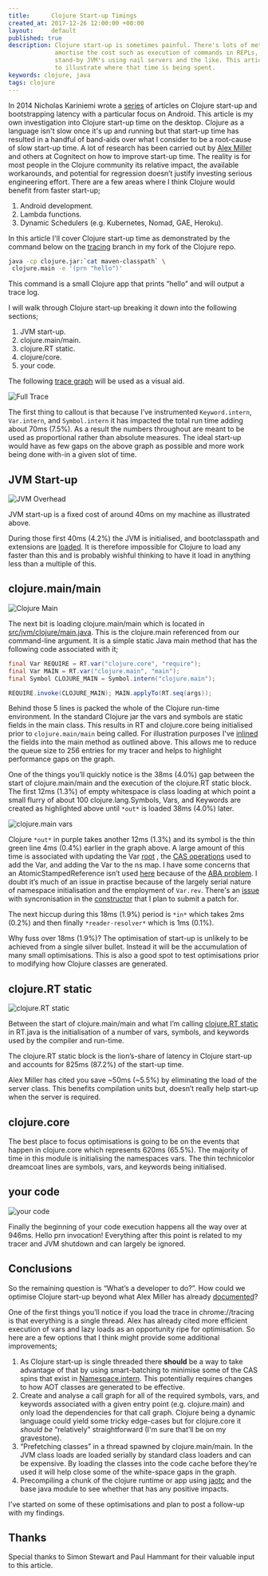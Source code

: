 ```yaml
---
title:      Clojure Start-up Timings
created_at: 2017-12-26 12:00:00 +00:00
layout:     default
published: true
description: Clojure start-up is sometimes painful. There's lots of methods to
             amortise the cost such as execution of commands in REPLs, and
             stand-by JVM's using nail servers and the like. This article aims
             to illustrate where that time is being spent.
keywords: clojure, java
tags: clojure
---
```


In 2014 Nicholas Kariniemi wrote a [series](http://blog.ndk.io/) of articles on
Clojure start-up and bootstrapping latency with a particular focus on Android.
This article is my own investigation into Clojure start-up time on the desktop.
Clojure as a language isn't slow once it's up and running but that start-up time
has resulted in a handful of band-aids over what I consider to be a root-cause
of slow start-up time. A lot of research has been carried out by [Alex
Miller](https://dev.clojure.org/display/design/Improving+Clojure+Start+Time) and
others at Cognitect on how to improve start-up time. The reality is for most
people in the Clojure community its relative impact, the available workarounds,
and potential for regression doesn’t justify investing serious engineering
effort. There are a few areas where I think Clojure would benefit from
faster start-up;

 1. Android development.
 2. Lambda functions.
 3. Dynamic Schedulers (e.g. Kubernetes, Nomad, GAE, Heroku).

In this article I'll cover Clojure start-up time as demonstrated by the
command below on the
[tracing](https://github.com/nfisher/clojure/tree/tracing) branch in my fork of
the Clojure repo.

```bash
java -cp clojure.jar:`cat maven-classpath` \
 clojure.main -e '(prn "hello")'
```

This command is a small Clojure app that prints “hello” and will output a trace
log.

I will walk through Clojure start-up breaking it down into the following
sections;

  1. JVM start-up.
  2. clojure.main/main.
  3. clojure.RT static.
  4. clojure/core.
  5. your code.

The following
[trace graph](https://gist.github.com/nfisher/c9f3f4ed94e5c4745c206d142e0ed0b9)
will be used as a visual aid.

![Full Trace](/images/cljperf/full-trace.png)

The first thing to callout is that because I’ve instrumented `Keyword.intern`,
`Var.intern`, and `Symbol.intern` it has impacted the total run time adding
about 70ms (7.5%). As a result the numbers throughout are meant to be used as
proportional rather than absolute measures. The ideal start-up would have as few
gaps on the above graph as possible and more work being done with-in a given
slot of time.

JVM Start-up
------------

![JVM Overhead](/images/cljperf/jvm-overhead.png)

JVM start-up is a fixed cost of around 40ms on my machine as illustrated above.

During those first 40ms (4.2%) the JVM is initialised, and bootclasspath and
extensions are
[loaded](https://docs.oracle.com/javase/8/docs/technotes/tools/findingclasses.html).
It is therefore impossible for Clojure to load any faster than this and is 
probably wishful thinking to have it load in anything less than a multiple of
this.

clojure.main/main
-----------------

![Clojure Main](/images/cljperf/clojure-main.png)

The next bit is loading clojure.main/main which is located in
[src/jvm/clojure/main.java](https://github.com/clojure/clojure/blob/master/src/jvm/clojure/main.java#L35-L38).
This is the clojure.main referenced from our command-line argument. It is a
simple static Java main method that has the following code associated with it;

```java
final Var REQUIRE = RT.var("clojure.core", "require");
final Var MAIN = RT.var("clojure.main", "main");
final Symbol CLOJURE_MAIN = Symbol.intern("clojure.main");

REQUIRE.invoke(CLOJURE_MAIN); MAIN.applyTo(RT.seq(args));
```

Behind those 5 lines is packed the whole of the Clojure run-time environment. In
the standard Clojure jar the vars and symbols are static fields in the main
class. This results in RT and clojure.core being initialised prior to
`clojure.main/main` being called. For illustration purposes I've
[inlined](https://github.com/nfisher/clojure/blob/tracing/src/jvm/clojure/main.java#L46-L70)
the fields into the main method as outlined above. This allows me to reduce the
queue size to 256 entries for my tracer and helps to highlight performance gaps
on the graph.

One of the things you’ll quickly notice is the 38ms (4.0%) gap between the start
of clojure.main/main and the execution of the clojure.RT static block. The first
12ms (1.3%) of empty whitespace is class loading at which point a small flurry
of about 100 clojure.lang.Symbols, Vars, and Keywords are created as highlighted
above until `*out*` is loaded 38ms (4.0%) later.

![clojure.main vars](/images/cljperf/clojure-main-vars.png)

Clojure `*out*` in purple takes another 12ms (1.3%) and its symbol is the thin
green line 4ms (0.4%) earlier in the graph above. A large amount of this time is
associated with updating the Var
[root](https://github.com/clojure/clojure/blob/master/src/jvm/clojure/lang/Var.java#L124-L129)
, the
[CAS operations](https://github.com/clojure/clojure/blob/master/src/jvm/clojure/lang/Namespace.java#L50-L79)
used to add the Var, and adding the Var to the ns map. I have some concerns that
an AtomicStampedReference isn’t used
[here](https://github.com/clojure/clojure/blob/master/src/jvm/clojure/lang/Namespace.java#L22-L23)
because of the [ABA problem](https://en.wikipedia.org/wiki/ABA_problem). I
doubt it’s much of an issue in practise because of the largely serial nature of
namespace initialisation and the employment of `Var.rev`. There's an
[issue](https://github.com/clojure/clojure/blob/master/src/jvm/clojure/lang/Var.java#L183)
with syncronisation in the
[constructor](https://docs.oracle.com/javase/tutorial/essential/concurrency/syncmeth.html)
that I plan to submit a patch for.

The next hiccup during this 18ms (1.9%) period is `*in*` which takes 2ms (0.2%)
and then finally `*reader-resolver*` which is 1ms (0.1%).

Why fuss over 18ms (1.9%)? The optimisation of start-up is unlikely to be
achieved from a single silver bullet. Instead it will be the accumulation of
many small optimisations. This is also a good spot to test optimisations prior
to modifying how Clojure classes are generated. 

clojure.RT static
-----------------

![clojure.RT static](/images/cljperf/clojure-static.png)

Between the start of clojure.main/main and what I’m calling
[clojure.RT static](https://github.com/clojure/clojure/blob/master/src/jvm/clojure/lang/RT.java#L306-L343)
in RT.java is the initialisation of a number of vars, symbols, and keywords used
by the compiler and run-time.

The clojure.RT static block is the lion’s-share of latency in Clojure start-up
and accounts for 825ms (87.2%) of the start-up time. 

Alex Miller has cited you save ~50ms (~5.5%) by eliminating the load of the
server class. This benefits compilation units but, doesn’t really help start-up
when the server is required.

clojure.core
------------

The best place to focus optimisations is going to be on the events that happen
in clojure.core which represents 620ms (65.5%). The majority of time in this
module is initialising the namespaces vars. The thin technicolor dreamcoat lines
are symbols, vars, and keywords being initialised.

your code
---------

![your code](/images/cljperf/user-code.png)

Finally the beginning of your code execution happens all the way over at 946ms.
Hello prn invocation! Everything after this point is related to my tracer and
JVM shutdown and can largely be ignored.

Conclusions
-----------

So the remaining question is “What’s a developer to do?”. How could we optimise
Clojure start-up beyond what Alex Miller has already
[documented](https://dev.clojure.org/display/design/Improving+Clojure+Start+Time)?

One of the first things you’ll notice if you load the trace in chrome://tracing
is that everything is a single thread. Alex has already cited more efficient
execution of vars and lazy loads as an opportunity ripe for optimisation. So
here are a few options that I think might provide some additional improvements;

 1. As Clojure start-up is single threaded there **should** be a way to take
    advantage of that by using smart-batching to minimise some of the CAS spins
    that exist in
    [Namespace.intern](https://github.com/clojure/clojure/blob/master/src/jvm/clojure/lang/Namespace.java#L50).
    This potentially requires changes to how AOT classes are generated to be
    effective.
 2. Create and analyse a call graph for all of the required symbols, vars, and
    keywords associated with a given entry point (e.g. clojure.main) and only
    load the dependencies for that call graph. Clojure being a dynamic language
    could yield some tricky edge-cases but for clojure.core it *should be*
    “relatively” straightforward (I'm sure that’ll be on my gravestone).
 3. “Prefetching classes” in a thread spawned by clojure.main/main. In the JVM
    class loads are loaded serially by standard class loaders and can be
    expensive. By loading the classes into the code cache before they’re used it
    will help close some of the white-space gaps in the graph.
 4. Precompiling a chunk of the clojure runtime or app using
    [jaotc](http://openjdk.java.net/jeps/295) and the base java module to
    see whether that has any positive impacts.

I've started on some of these optimisations and plan to post a follow-up with my
findings.

Thanks
------

Special thanks to Simon Stewart and Paul Hammant for their valuable input to 
this article.


